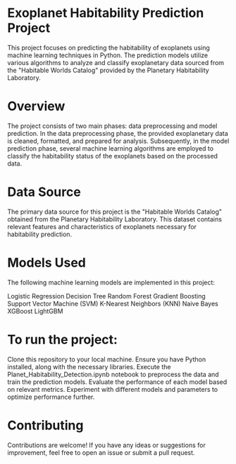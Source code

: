 # Exoplanet Habitability Prediction Project
This project focuses on predicting the habitability of exoplanets using machine learning techniques in Python. The prediction models utilize various algorithms to analyze and classify exoplanetary data sourced from the "Habitable Worlds Catalog" provided by the Planetary Habitability Laboratory.

# Overview
The project consists of two main phases: data preprocessing and model prediction. In the data preprocessing phase, the provided exoplanetary data is cleaned, formatted, and prepared for analysis. Subsequently, in the model prediction phase, several machine learning algorithms are employed to classify the habitability status of the exoplanets based on the processed data.

# Data Source
The primary data source for this project is the "Habitable Worlds Catalog" obtained from the Planetary Habitability Laboratory. This dataset contains relevant features and characteristics of exoplanets necessary for habitability prediction.

# Models Used
The following machine learning models are implemented in this project:

Logistic Regression
Decision Tree
Random Forest
Gradient Boosting
Support Vector Machine (SVM)
K-Nearest Neighbors (KNN)
Naive Bayes
XGBoost
LightGBM

# To run the project:
Clone this repository to your local machine.
Ensure you have Python installed, along with the necessary libraries.
Execute the Planet_Habitability_Detection.ipynb notebook to preprocess the data and train the prediction models.
Evaluate the performance of each model based on relevant metrics.
Experiment with different models and parameters to optimize performance further.

# Contributing
Contributions are welcome! If you have any ideas or suggestions for improvement, feel free to open an issue or submit a pull request.
